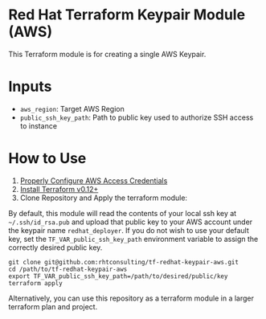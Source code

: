 # Red Hat Terraform Keypair Module (AWS)

This Terraform module is for creating a single AWS Keypair.

# Inputs

- `aws_region`: Target AWS Region
- `public_ssh_key_path`: Path to public key used to authorize SSH access to instance

# How to Use

1. [Properly Configure AWS Access Credentials](https://docs.aws.amazon.com/cli/latest/userguide/cli-chap-configure.html)
2. [Install Terraform v0.12+](https://learn.hashicorp.com/terraform/getting-started/install.html)
3. Clone Repository and Apply the terraform module:


By default, this module will read the contents of your local ssh key at `~/.ssh/id_rsa.pub` and upload that public key to your AWS account under the keypair name `redhat_deployer`. If you do not wish to use your default key, set the `TF_VAR_public_ssh_key_path` environment variable to assign the correctly desired public key.

```
git clone git@github.com:rhtconsulting/tf-redhat-keypair-aws.git
cd /path/to/tf-redhat-keypair-aws
export TF_VAR_public_ssh_key_path=/path/to/desired/public/key
terraform apply
```

Alternatively, you can use this repository as a terraform module in a larger terraform plan and project.